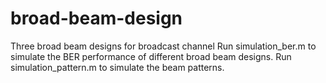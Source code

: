 # broad-beam-design
Three broad beam designs for broadcast channel
Run simulation_ber.m to simulate the BER performance of different broad beam designs.
Run simulation_pattern.m to simulate the beam patterns.
